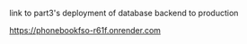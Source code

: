link to part3's deployment of database backend to production

https://phonebookfso-r61f.onrender.com
